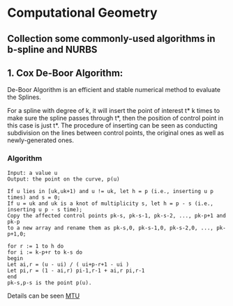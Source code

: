 Computational Geometry
====
Collection some commonly-used algorithms in b-spline and NURBS
----

## 1. Cox De-Boor Algorithm:
De-Boor Algorithm is an efficient and stable numerical method to evaluate the Splines.

For a spline with degree of k, it will insert the point of interest t* k times to make sure the spline passes through t*, then the position of control point in this case is just t*. The procedure of inserting can be seen as conducting subdivision on the lines between control points, the original ones as well as newly-generated ones.

### Algorithm 
```
Input: a value u 
Output: the point on the curve, p(u) 

If u lies in [uk,uk+1) and u != uk, let h = p (i.e., inserting u p times) and s = 0; 
If u = uk and uk is a knot of multiplicity s, let h = p - s (i.e., inserting u p - s time); 
Copy the affected control points pk-s, pk-s-1, pk-s-2, ..., pk-p+1 and pk-p 
to a new array and rename them as pk-s,0, pk-s-1,0, pk-s-2,0, ..., pk-p+1,0; 

for r := 1 to h do 
for i := k-p+r to k-s do 
begin 
Let ai,r = (u - ui) / ( ui+p-r+1 - ui ) 
Let pi,r = (1 - ai,r) pi-1,r-1 + ai,r pi,r-1 
end 
pk-s,p-s is the point p(u).
```
Details can be seen [MTU](https://pages.mtu.edu/~shene/COURSES/cs3621/NOTES/spline/de-Boor.html)

